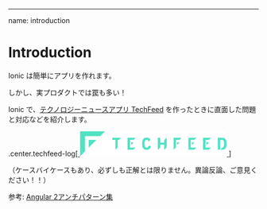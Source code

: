 ---
name: introduction

# Introduction

Ionic は簡単にアプリを作れます。


しかし、実プロダクトでは罠も多い！

Ionic で、[テクノロジーニュースアプリ TechFeed](https://techfeed.io)
を作ったときに直面した問題と対応などを紹介します。

.center.techfeed-log[[
  ![TechFeed Icon](./img/logo-app-and-text.png)
](https://techfeed.io)]


（ケースバイケースもあり、必ずしも正解とは限りません。異論反論、ご意見ください！！）

参考: [Angular 2アンチパターン集](http://qiita.com/armorik83/items/90b60fae2622f7c1f1a2)
